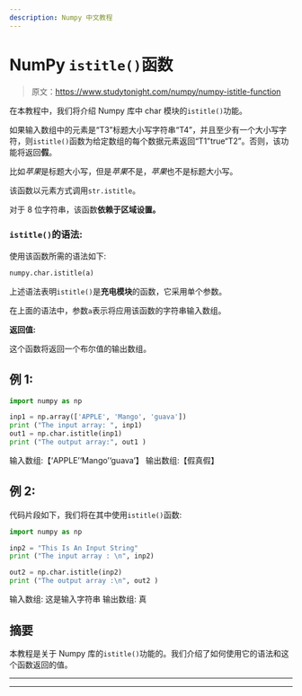 ```yaml
---
description: Numpy 中文教程
---
```


# NumPy `istitle()`函数

> 原文：<https://www.studytonight.com/numpy/numpy-istitle-function>

在本教程中，我们将介绍 Numpy 库中 char 模块的`istitle()`功能。

如果输入数组中的元素是“T3”标题大小写字符串“T4”，并且至少有一个大小写字符，则`istitle()`函数为给定数组的每个数据元素返回“T1”true“T2”。否则，该功能将返回**假**。

比如*苹果*是标题大小写，但是*苹果*不是，*苹果*也不是标题大小写。

该函数以元素方式调用`str.istitle`。

对于 8 位字符串，该函数**依赖于区域设置。**

### `istitle()`的语法:

使用该函数所需的语法如下:

```py
numpy.char.istitle(a)
```

上述语法表明`istitle()`是**充电模块**的函数，它采用单个参数。

在上面的语法中，参数`a`表示将应用该函数的字符串输入数组。

**返回值:**

这个函数将返回一个布尔值的输出数组。

## 例 1:

```py
import numpy as np 

inp1 = np.array(['APPLE', 'Mango', 'guava']) 
print ("The input array: ", inp1) 
out1 = np.char.istitle(inp1) 
print ("The output array:", out1 ) 
```

输入数组:【‘APPLE’‘Mango’‘guava’】
输出数组:【假真假】

## 例 2:

代码片段如下，我们将在其中使用`istitle()`函数:

```py
import numpy as np 

inp2 = "This Is An Input String"
print ("The input array : \n", inp2) 

out2 = np.char.istitle(inp2) 
print ("The output array :\n", out2 ) 
```

输入数组:
这是输入字符串
输出数组:
真

## 摘要

本教程是关于 Numpy 库的`istitle()`功能的。我们介绍了如何使用它的语法和这个函数返回的值。

* * *

* * *